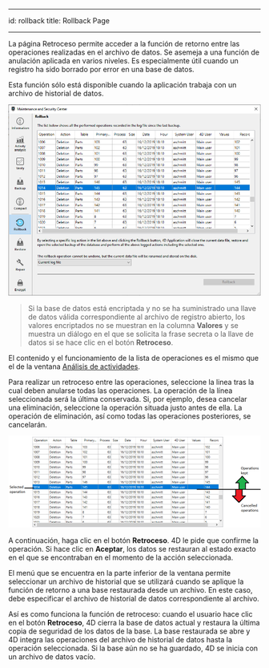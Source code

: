 - - -
id: rollback title: Rollback Page
- - -

La página Retroceso permite acceder a la función de retorno entre las operaciones realizadas en el archivo de datos. Se asemeja a una función de anulación aplicada en varios niveles. Es especialmente útil cuando un registro ha sido borrado por error en una base de datos.

Esta función sólo está disponible cuando la aplicación trabaja con un archivo de historial de datos.

![](../assets/en/MSC/MSC_rollback1.png)

> Si la base de datos está encriptada y no se ha suministrado una llave de datos válida correspondiente al archivo de registro abierto, los valores encriptados no se muestran en la columna **Valores** y se muestra un diálogo en el que se solicita la frase secreta o la llave de datos si se hace clic en el botón **Retroceso**.

El contenido y el funcionamiento de la lista de operaciones es el mismo que el de la ventana [Análisis de actividades](analysis.md).

Para realizar un retroceso entre las operaciones, seleccione la linea tras la cual deben anularse todas las operaciones. La operación de la línea seleccionada será la última conservada. Si, por ejemplo, desea cancelar una eliminación, seleccione la operación situada justo antes de ella. La operación de eliminación, así como todas las operaciones posteriores, se cancelarán.

![](../assets/en/MSC/MSC_rollback2.png)

A continuación, haga clic en el botón **Retroceso**. 4D le pide que confirme la operación. Si hace clic en **Aceptar**, los datos se restauran al estado exacto en el que se encontraban en el momento de la acción seleccionada.

El menú que se encuentra en la parte inferior de la ventana permite seleccionar un archivo de historial que se utilizará cuando se aplique la función de retorno a una base restaurada desde un archivo. En este caso, debe especificar el archivo de historial de datos correspondiente al archivo.

Así es como funciona la función de retroceso: cuando el usuario hace clic en el botón **Retroceso**, 4D cierra la base de datos actual y restaura la última copia de seguridad de los datos de la base. La base restaurada se abre y 4D integra las operaciones del archivo de historial de datos hasta la operación seleccionada. Si la base aún no se ha guardado, 4D se inicia con un archivo de datos vacío.
